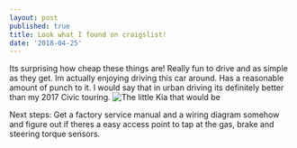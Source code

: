 ```yaml
---
layout: post
published: true
title: Look what I found on craigslist!
date: '2018-04-25'
---
```


Its surprising how cheap these things are! Really fun to drive and as simple as they get. Im actually enjoying driving this car around. Has a reasonable amount of punch to it. I would say that in urban driving its definitely better than my 2017 Civic touring.
![The little Kia that would be]({{site.baseurl}}/img/IMG_20180416_191315.jpg)

Next steps: Get a factory service manual and a wiring diagram somehow and figure out if theres a easy access point to tap at the gas, brake and steering torque sensors.
